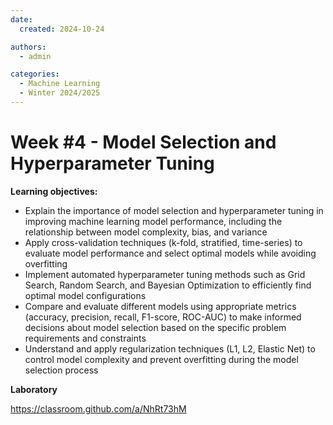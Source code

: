 ```yaml
---
date:
  created: 2024-10-24

authors:
  - admin

categories:
  - Machine Learning
  - Winter 2024/2025
---
```


# Week #4 - Model Selection and Hyperparameter Tuning


<!-- more -->

**Learning objectives:**

- Explain the importance of model selection and hyperparameter tuning in improving machine learning model performance, including the relationship between model complexity, bias, and variance
- Apply cross-validation techniques (k-fold, stratified, time-series) to evaluate model performance and select optimal models while avoiding overfitting
- Implement automated hyperparameter tuning methods such as Grid Search, Random Search, and Bayesian Optimization to efficiently find optimal model configurations
- Compare and evaluate different models using appropriate metrics (accuracy, precision, recall, F1-score, ROC-AUC) to make informed decisions about model selection based on the specific problem requirements and constraints
- Understand and apply regularization techniques (L1, L2, Elastic Net) to control model complexity and prevent overfitting during the model selection process

**Laboratory**

https://classroom.github.com/a/NhRt73hM
